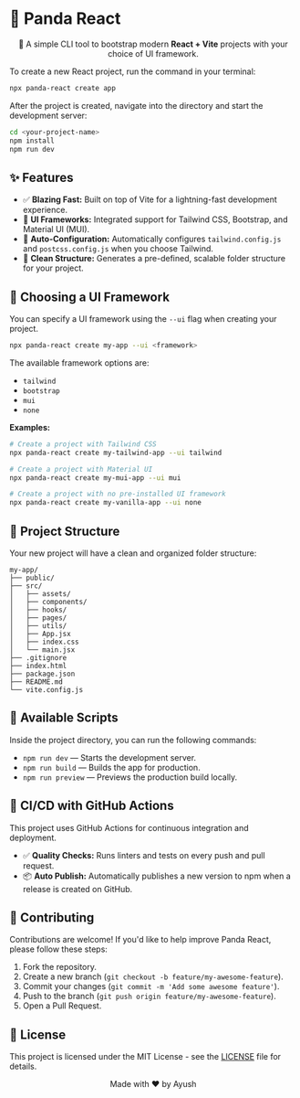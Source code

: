 # 🐼 Panda React

<p align="center">
  🚀 A simple CLI tool to bootstrap modern <b>React + Vite</b> projects with your choice of UI framework.
</p>

To create a new React project, run the command in your terminal:

```bash
npx panda-react create app
````

After the project is created, navigate into the directory and start the development server:

```bash
cd <your-project-name>
npm install
npm run dev
```

## ✨ Features

  - ✅ **Blazing Fast:** Built on top of Vite for a lightning-fast development experience.
  - 🎨 **UI Frameworks:** Integrated support for Tailwind CSS, Bootstrap, and Material UI (MUI).
  - 🔧 **Auto-Configuration:** Automatically configures `tailwind.config.js` and `postcss.config.js` when you choose Tailwind.
  - 📂 **Clean Structure:** Generates a pre-defined, scalable folder structure for your project.

## 🎨 Choosing a UI Framework

You can specify a UI framework using the `--ui` flag when creating your project.

```bash
npx panda-react create my-app --ui <framework>
```

The available framework options are:

  - `tailwind` 
  - `bootstrap`
  - `mui`
  - `none`

**Examples:**

```bash
# Create a project with Tailwind CSS
npx panda-react create my-tailwind-app --ui tailwind

# Create a project with Material UI
npx panda-react create my-mui-app --ui mui

# Create a project with no pre-installed UI framework
npx panda-react create my-vanilla-app --ui none
```

## 📂 Project Structure

Your new project will have a clean and organized folder structure:

```
my-app/
├── public/
├── src/
│   ├── assets/
│   ├── components/
│   ├── hooks/
│   ├── pages/
│   ├── utils/
│   ├── App.jsx
│   ├── index.css
│   └── main.jsx
├── .gitignore
├── index.html
├── package.json
├── README.md
└── vite.config.js
```

## 📜 Available Scripts

Inside the project directory, you can run the following commands:

  - `npm run dev` — Starts the development server.
  - `npm run build` — Builds the app for production.
  - `npm run preview` — Previews the production build locally.

## 🤖 CI/CD with GitHub Actions

This project uses GitHub Actions for continuous integration and deployment.

  - ✅ **Quality Checks:** Runs linters and tests on every push and pull request.
  - 📦 **Auto Publish:** Automatically publishes a new version to npm when a release is created on GitHub.

## 🤝 Contributing

Contributions are welcome\! If you'd like to help improve Panda React, please follow these steps:

1.  Fork the repository.
2.  Create a new branch (`git checkout -b feature/my-awesome-feature`).
3.  Commit your changes (`git commit -m 'Add some awesome feature'`).
4.  Push to the branch (`git push origin feature/my-awesome-feature`).
5.  Open a Pull Request.

## 📜 License

This project is licensed under the MIT License - see the [LICENSE](https://github.com/ayushukla02/panda-react/blob/main/LICENSE) file for details.
<br/>
<p align="center">Made with ❤️ by Ayush</p>
